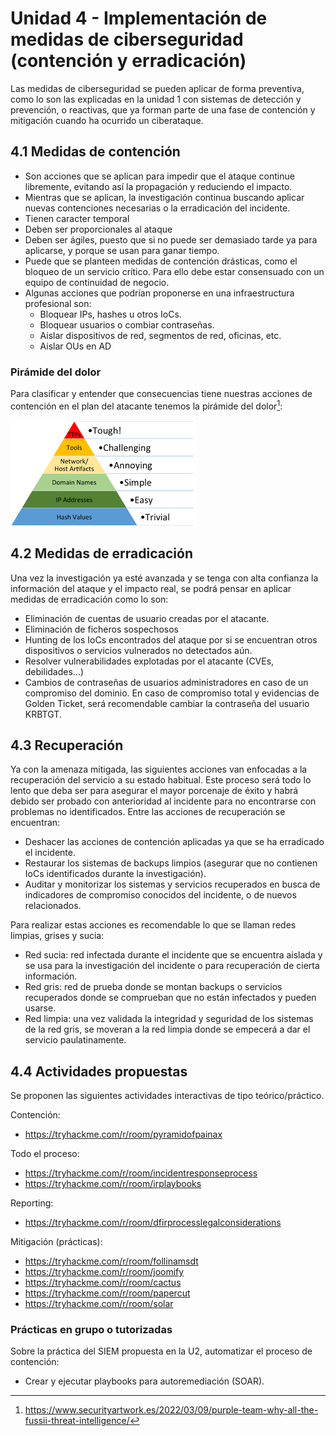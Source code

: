 # Unidad 4 - Implementación de medidas de ciberseguridad (contención y erradicación)

Las medidas de ciberseguridad se pueden aplicar de forma preventiva, como lo son las explicadas en la unidad 1 con sistemas de detección y prevención, o reactivas, que ya forman parte de una fase de contención y mitigación cuando ha ocurrido un ciberataque.

## 4.1 Medidas de contención

- Son acciones que se aplican para impedir que el ataque continue libremente, evitando así la propagación y reduciendo el impacto.
- Mientras que se aplican, la investigación continua buscando aplicar nuevas contenciones necesarias o la erradicación del incidente.
- Tienen caracter temporal
- Deben ser proporcionales al ataque
- Deben ser ágiles, puesto que si no puede ser demasiado tarde ya para aplicarse, y porque se usan para ganar tiempo.
- Puede que se planteen medidas de contención drásticas, como el bloqueo de un servicio crítico. Para ello debe estar consensuado con un equipo de continuidad de negocio.
- Algunas acciones que podrían proponerse en una infraestructura profesional son:
	- Bloquear IPs, hashes u otros IoCs.
	- Bloquear usuarios o combiar contraseñas.
	- Aislar dispositivos de red, segmentos de red, oficinas, etc.
	- Aislar OUs en AD

### Pirámide del dolor

Para clasificar y entender que consecuencias tiene nuestras acciones de contención en el plan del atacante tenemos la pirámide del dolor[^1]:

![b5fd077523feb3996437e0aba3b94fdc.png](/U4%20-%20Medidas/_resources/b5fd077523feb3996437e0aba3b94fdc.png)

[^1]: https://www.securityartwork.es/2022/03/09/purple-team-why-all-the-fussii-threat-intelligence/

## 4.2 Medidas de erradicación

Una vez la investigación ya esté avanzada y se tenga con alta confianza la información del ataque y el impacto real, se podrá pensar en aplicar medidas de erradicación como lo son:
- Eliminación de cuentas de usuario creadas por el atacante.
- Eliminación de ficheros sospechosos
- Hunting de los IoCs encontrados del ataque por si se encuentran otros dispositivos o servicios vulnerados no detectados aún.
- Resolver vulnerabilidades explotadas por el atacante (CVEs, debilidades...)
- Cambios de contraseñas de usuarios administradores en caso de un compromiso del dominio. En caso de compromiso total y evidencias de Golden Ticket, será recomendable cambiar la contraseña del usuario KRBTGT.

## 4.3 Recuperación

Ya con la amenaza mitigada, las siguientes acciones van enfocadas a la recuperación del servicio a su estado habitual. Este proceso será todo lo lento que deba ser para asegurar el mayor porcenaje de éxito y habrá debido ser probado con anterioridad al incidente para no encontrarse con problemas no identificados. Entre las acciones de recuperación se encuentran:
- Deshacer las acciones de contención aplicadas ya que se ha erradicado el incidente.
- Restaurar los sistemas de backups limpios (asegurar que no contienen IoCs identificados durante la investigación).
- Auditar y monitorizar los sistemas y servicios recuperados en busca de indicadores de compromiso conocidos del incidente, o de nuevos relacionados.

Para realizar estas acciones es recomendable lo que se llaman redes limpias, grises y sucia:
- Red sucia: red infectada durante el incidente que se encuentra aislada y se usa para la investigación del incidente o para recuperación de cierta información.
- Red gris: red de prueba donde se montan backups o servicios recuperados donde se comprueban que no están infectados y pueden usarse.
- Red limpia: una vez validada la integridad y seguridad de los sistemas de la red gris, se moveran a la red limpia donde se empecerá a dar el servicio paulatinamente.

## 4.4 Actividades propuestas

Se proponen las siguientes actividades interactivas de tipo teórico/práctico.

Contención:
- https://tryhackme.com/r/room/pyramidofpainax

Todo el proceso:
- https://tryhackme.com/r/room/incidentresponseprocess
- https://tryhackme.com/r/room/irplaybooks

Reporting:
- https://tryhackme.com/r/room/dfirprocesslegalconsiderations

Mitigación (prácticas):
- https://tryhackme.com/r/room/follinamsdt
- https://tryhackme.com/r/room/joomify
- https://tryhackme.com/r/room/cactus
- https://tryhackme.com/r/room/papercut
- https://tryhackme.com/r/room/solar

### Prácticas en grupo o tutorizadas

Sobre la práctica del SIEM propuesta en la U2, automatizar el proceso de contención:
- Crear y ejecutar playbooks para autoremediación (SOAR).
